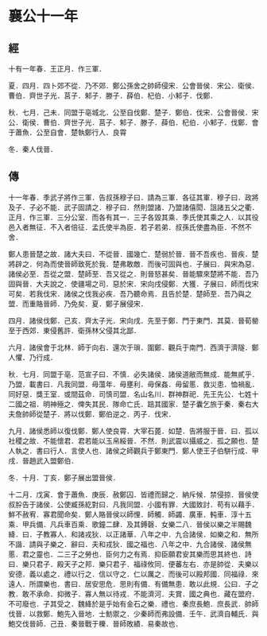 # 襄公十一年
## 經

十有一年春．王正月．作三軍．

夏．四月．四卜郊不從．乃不郊．鄭公孫舍之帥師侵宋．公會晉侯．宋公．衛侯．曹伯．齊世子光．莒子．邾子．滕子．薛伯．杞伯．小邾子．伐鄭．

秋．七月．己未．同盟于亳城北．公至自伐鄭．楚子．鄭伯．伐宋．公會晉侯．宋公．衛侯．曹伯．齊世子光．莒子．邾子．滕子．薛伯．杞伯．小邾子．伐鄭．會于蕭魚．公至自會．楚執鄭行人．良霄

冬．秦人伐晉．

## 傳

十一年春．季武子將作三軍．告叔孫穆子曰．請為三軍．各征其軍．穆子曰．政將及子．子必不能．武子固請之．穆子曰．然則盟諸．乃盟諸僖閎．詛諸五父之衢．正月．作三軍．三分公室．而各有其一．三子各毀其乘．季氏使其乘之人．以其役邑入者無征．不入者倍征．孟氏使半為臣．若子若弟．叔孫氏使盡為臣．不然不舍．

鄭人患晉楚之故．諸大夫曰．不從晉．國幾亡．楚弱於晉．晉不吾疾也．晉疾．楚將辟之．何為而使晉師致死於我．楚弗敢敵．而後可固與也．子展曰．與宋為惡．諸侯必至．吾從之盟．楚師至．吾又從之．則晉怒甚矣．晉能驟來楚將不能．吾乃固與晉．大夫說之．使疆場之司．惡於宋．宋向戌侵鄭．大獲．子展曰．師而伐宋可矣．若我伐宋．諸侯之伐我必疾．吾乃聽命焉．且告於楚．楚師至．吾乃與之盟．而重賂晉師．乃免矣．夏．鄭子展侵宋．

四月．諸侯伐鄭．己亥．齊太子光．宋向戌．先至于鄭．門于東門．其莫．晉荀罃至于西郊．東侵舊許．衛孫林父侵其北鄙．

六月．諸侯會于北林．師于向右．還次于瑣．圍鄭．觀兵于南門．西濟于濟隧．鄭人懼．乃行成．

秋．七月．同盟于亳．范宣子曰．不慎．必失諸侯．諸侯道敝而無成．能無貳乎．乃盟．載書曰．凡我同盟．毋薀年．毋壅利．毋保姦．毋留慝．救災患．恤禍亂．同好惡．獎王室．或間茲命．司慎司盟．名山名川．群神群祀．先王先公．七姓十二國之祖．明神殛之．俾失其民．隊命亡氏．踣其國家．楚子囊乞旅于秦．秦右大夫詹帥師從楚子．將以伐鄭．鄭伯逆之．丙子．伐宋．

九月．諸侯悉師以復伐鄭．鄭人使良霄．大宰石蓖．如楚．告將服于晉．曰．孤以社稷之故．不能懷君．君若能以玉帛綏晉．不然．則武震以攝威之．孤之願也．楚人執之．書曰行人．言使人也．諸侯之師觀兵于鄭東門．鄭人使王子伯駢行成．甲戌．晉趙武入盟鄭伯．

冬．十月．丁亥．鄭子展出盟晉侯．

十二月．戊寅．會于蕭魚．庚辰．赦鄭囚．皆禮而歸之．納斥候．禁侵掠．晉侯使叔肸告于諸侯．公使臧孫紇對曰．凡我同盟．小國有罪．大國致討．苟有以藉手．鮮不赦宥．寡君聞命矣．鄭人賂晉侯以師悝．師觸．師蠲．廣車．軘車．淳十五乘．甲兵備．凡兵車百乘．歌鐘二肆．及其鎛磬．女樂二八．晉侯以樂之半賜魏絳．曰．子教寡人．和諸戎狄．以正諸華．八年之中．九合諸侯．如樂之和．無所不諧．請與子樂之．辭曰．夫和戎狄．國之福也．八年之中．九合諸侯．諸侯無慝．君之靈也．二三子之勞也．臣何力之有焉．抑臣願君安其樂而思其終也．詩曰．樂只君子．殿天子之邦．樂只君子．福祿攸同．便蕃左右．亦是帥從．夫樂以安德．義以處之．禮以行之．信以守之．仁以厲之．而後可以殿邦國．同福祿．來遠人．所謂樂也．書曰．居安思危．思則有備．有備無患．敢以此規．公曰．子之教．敢不承命．抑微子．寡人無以待戎．不能濟河．夫賞．國之典也．藏在盟府．不可廢也．子其受之．魏絳於是乎始有金石之樂．禮也．秦庶長鮑．庶長武．帥師伐晉．以救鄭．鮑先入晉地．士魴禦之．少秦師而弗設備．壬午．武濟自輔氏．與鮑交伐晉師．己丑．秦晉戰于櫟．晉師敗績．易秦故也．

